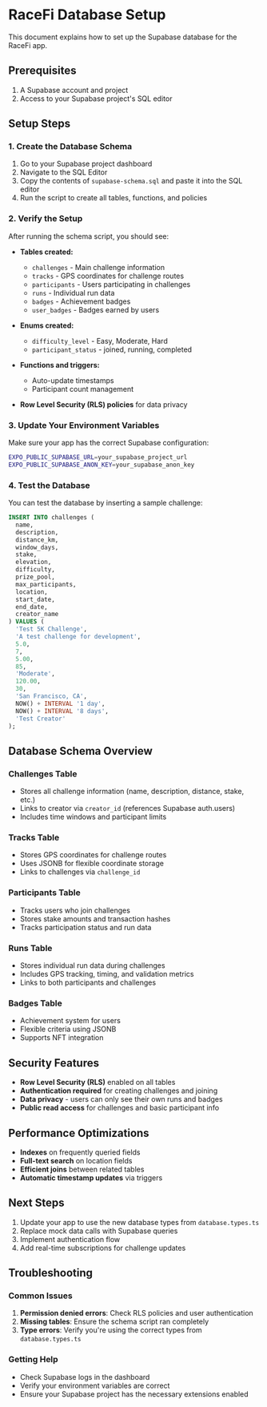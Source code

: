 # RaceFi Database Setup

This document explains how to set up the Supabase database for the RaceFi app.

## Prerequisites

1. A Supabase account and project
2. Access to your Supabase project's SQL editor

## Setup Steps

### 1. Create the Database Schema

1. Go to your Supabase project dashboard
2. Navigate to the SQL Editor
3. Copy the contents of `supabase-schema.sql` and paste it into the SQL editor
4. Run the script to create all tables, functions, and policies

### 2. Verify the Setup

After running the schema script, you should see:

- **Tables created:**

  - `challenges` - Main challenge information
  - `tracks` - GPS coordinates for challenge routes
  - `participants` - Users participating in challenges
  - `runs` - Individual run data
  - `badges` - Achievement badges
  - `user_badges` - Badges earned by users

- **Enums created:**

  - `difficulty_level` - Easy, Moderate, Hard
  - `participant_status` - joined, running, completed

- **Functions and triggers:**

  - Auto-update timestamps
  - Participant count management

- **Row Level Security (RLS) policies** for data privacy

### 3. Update Your Environment Variables

Make sure your app has the correct Supabase configuration:

```bash
EXPO_PUBLIC_SUPABASE_URL=your_supabase_project_url
EXPO_PUBLIC_SUPABASE_ANON_KEY=your_supabase_anon_key
```

### 4. Test the Database

You can test the database by inserting a sample challenge:

```sql
INSERT INTO challenges (
  name,
  description,
  distance_km,
  window_days,
  stake,
  elevation,
  difficulty,
  prize_pool,
  max_participants,
  location,
  start_date,
  end_date,
  creator_name
) VALUES (
  'Test 5K Challenge',
  'A test challenge for development',
  5.0,
  7,
  5.00,
  85,
  'Moderate',
  120.00,
  30,
  'San Francisco, CA',
  NOW() + INTERVAL '1 day',
  NOW() + INTERVAL '8 days',
  'Test Creator'
);
```

## Database Schema Overview

### Challenges Table

- Stores all challenge information (name, description, distance, stake, etc.)
- Links to creator via `creator_id` (references Supabase auth.users)
- Includes time windows and participant limits

### Tracks Table

- Stores GPS coordinates for challenge routes
- Uses JSONB for flexible coordinate storage
- Links to challenges via `challenge_id`

### Participants Table

- Tracks users who join challenges
- Stores stake amounts and transaction hashes
- Tracks participation status and run data

### Runs Table

- Stores individual run data during challenges
- Includes GPS tracking, timing, and validation metrics
- Links to both participants and challenges

### Badges Table

- Achievement system for users
- Flexible criteria using JSONB
- Supports NFT integration

## Security Features

- **Row Level Security (RLS)** enabled on all tables
- **Authentication required** for creating challenges and joining
- **Data privacy** - users can only see their own runs and badges
- **Public read access** for challenges and basic participant info

## Performance Optimizations

- **Indexes** on frequently queried fields
- **Full-text search** on location fields
- **Efficient joins** between related tables
- **Automatic timestamp updates** via triggers

## Next Steps

1. Update your app to use the new database types from `database.types.ts`
2. Replace mock data calls with Supabase queries
3. Implement authentication flow
4. Add real-time subscriptions for challenge updates

## Troubleshooting

### Common Issues

1. **Permission denied errors**: Check RLS policies and user authentication
2. **Missing tables**: Ensure the schema script ran completely
3. **Type errors**: Verify you're using the correct types from `database.types.ts`

### Getting Help

- Check Supabase logs in the dashboard
- Verify your environment variables are correct
- Ensure your Supabase project has the necessary extensions enabled
